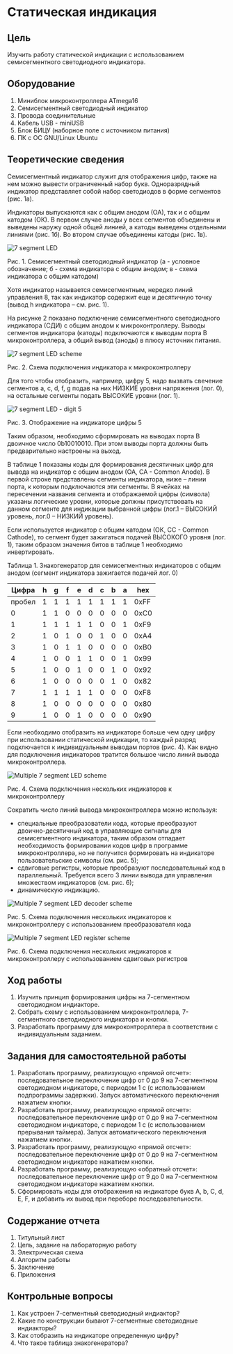 # Статическая индикация

## Цель

Изучить работу статической индикации с использованием семисегментного светодиодного индикатора.

## Оборудование

1. Миниблок микроконтроллера ATmega16
2. Семисегментный светодиодный индикатор
3. Провода соединительные
4. Кабель USB - miniUSB
5. Блок БИЦУ (наборное поле с источником питания)
6. ПК с ОС GNU/Linux Ubuntu

## Теоретические сведения

Семисегментный индикатор служит для отображения цифр, также на нем можно вывести ограниченный набор букв. Одноразрядный индикатор представляет собой набор светодиодов в форме сегментов (рис. 1а).

Индикаторы выпускаются как с общим анодом (ОА), так и с общим катодом (ОК). В первом случае аноды у всех сегментов объединены и выведены наружу одной общей линией, а катоды выведены отдельными линиями (рис. 1б). Во втором случае объединены катоды (рис. 1в).

![7 segment LED](/img/7seg_led.png)

Рис. 1. Семисегментный светодиодный индикатор (а - условное обозначение; б - схема индикатора с общим анодом; в - схема индикатора с общим катодом)

Хотя индикатор называется семисегментным, нередко линий управления 8, так как индикатор содержит еще и десятичную точку (вывод h индикатора – см. рис. 1).

На рисунке 2 показано подключение семисегментного светодиодного индикатора (СДИ) с общим анодом к микроконтроллеру. Выводы сегментов индикатора (катоды) подключаются к выводам порта B микроконтроллера, а общий вывод (аноды) в плюсу источник питания.

![7 segment LED scheme](/img/7seg_led_scheme.png)

Рис. 2. Схема подключения индикатора к микроконтроллеру

Для того чтобы отобразить, например, цифру 5, надо вызвать свечение сегментов a, с, d, f, g подав на них НИЗКИЕ уровни напряжения (лог. 0), на остальные сегменты подать ВЫСОКИЕ уровни (лог. 1).

![7 segment LED - digit 5](/img/led5.png)

Рис. 3. Отображение на индикаторе цифры 5

Таким образом, необходимо сформировать на выводах порта B двоичное число 0b10010010.
При этом выводы порта должны быть предварительно настроены на выход.

В таблице 1 показаны коды для формирования десятичных цифр для вывода на индикатор с общим анодом (ОА, CA - Common Anode). В первой строке представлены сегменты индикатора, ниже – линии порта, к которым подключаются эти сегменты. В ячейках на пересечении названия сегмента и отображаемой цифры (символа) указаны логические уровни, которые должны присутствовать на данном сегменте для индикации выбранной цифры (лог.1 – ВЫСОКИЙ уровень, лог.0 – НИЗКИЙ уровень).

Если используется индикатор с общим катодом (ОК, CC - Common Cathode), то сегмент будет зажигаться подачей ВЫСОКОГО уровня (лог. 1), таким образом значения битов в таблице 1 необходимо инвертировать.

Таблица 1. Знакогенератор для семисегментных индикаторов с общим анодом (сегмент индикатора зажигается подачей лог. 0)

|  Цифра  |  h  |  g  |  f  |  e  |  d  |  c  |  b  |  a  |  hex  |
|---------|-----|-----|-----|-----|-----|-----|-----|-----|-------|
| пробел  |  1  |  1  |  1  |  1  |  1  |  1  |  1  |  1  |  0xFF |
|    0    |  1  |  1  |  0  |  0  |  0  |  0  |  0  |  0  |  0xC0 |
|    1    |  1  |  1  |  1  |  1  |  1  |  0  |  0  |  1  |  0xF9 |
|    2    |  1  |  0  |  1  |  0  |  0  |  1  |  0  |  0  |  0xA4 |
|    3    |  1  |  0  |  1  |  1  |  0  |  0  |  0  |  0  |  0xB0 |
|    4    |  1  |  0  |  0  |  1  |  1  |  0  |  0  |  1  |  0x99 |
|    5    |  1  |  0  |  0  |  1  |  0  |  0  |  1  |  0  |  0x92 |
|    6    |  1  |  0  |  0  |  0  |  0  |  0  |  1  |  0  |  0x82 |
|    7    |  1  |  1  |  1  |  1  |  1  |  0  |  0  |  0  |  0xF8 |
|    8    |  1  |  0  |  0  |  0  |  0  |  0  |  0  |  0  |  0x80 |
|    9    |  1  |  0  |  0  |  1  |  0  |  0  |  0  |  0  |  0x90 |

Если необходимо отобразить на индикаторе больше чем одну цифру при использовании статической индикации, то каждый разряд подключается к индивидуальным выводам портов (рис. 4). Как видно для подключения индикаторов тратится большое число линий вывода микроконтроллера.

![Multiple 7 segment LED scheme](/img/multiple_7seg_led_scheme.png)

Рис. 4. Схема подключения нескольких индикаторов к микроконтроллеру

Сократить число линий вывода микроконтроллера можно используя:

- специальные преобразователи кода, которые преобразуют двоично-десятичный код в управляющие сигналы для семисегментного индикатора, таким образом отпадает необходимость формировании кодов цифр в программе микроконтроллера, но не получится формировать на индикаторе пользовательские символы (см. рис. 5);
- сдвиговые регистры, которые преобразуют последовательный код в параллельный. Требуется всего 3 линии вывода для управления множеством индикаторов (см. рис. 6);
- динамическую индикацию.

![Multiple 7 segment LED decoder scheme](/img/multiple_7seg_led_dc_scheme.png)

Рис. 5. Схема подключения нескольких индикаторов к микроконтроллеру с использованием преобразователя кода

![Multiple 7 segment LED register scheme](/img/multiple_7seg_led_reg_scheme.png)

Рис. 6. Схема подключения нескольких индикаторов к микроконтроллеру с использованием сдвиговых регистров

## Ход работы

1. Изучить принцип формирования цифры на 7-сегментном светодиодном индиакторе.
2. Собрать схему с использованием микроконтроллера, 7-сегментного светодиодного индикатора и кнопки.
3. Разработать программу для микроконтрорллера в соответствии с индивидуальным заданием.

## Задания для самостоятельной работы

1. Разработать программу, реализующую «прямой отсчет»: последовательное переключение цифр от 0 до 9 на 7-сегментном светодиодном индикаторе, с периодом 1 с (с использованием подпрограммы задержки). Запуск автоматического переключения нажатием кнопки.
2. Разработать программу, реализующую «прямой отсчет»: последовательное переключение цифр от 0 до 9 на 7-сегментном светодиодном индикаторе, с периодом 1 с (с использованием прерывания таймера). Запуск автоматического переключения нажатием кнопки.
3. Разработать программу, реализующую «прямой отсчет»: последовательное переключение цифр от 0 до 9 на 7-сегментном светодиодном индикаторе нажатием кнопки.
4. Разработать программу, реализующую «обратный отсчет»: последовательное переключение цифр от 9 до 0 на 7-сегментном светодиодном индикаторе нажатием кнопки.
5. Сформировать коды для отображения на индикаторе букв A, b, C, d, E, F, и добавить их вывод при переборе последовательности.

## Содержание отчета

1. Титульный лист
2. Цель, задание на лабораторную работу
3. Электрическая схема
4. Алгоритм работы
5. Заключение
6. Приложения

## Контрольные вопросы

1. Как устроен 7-сегментный светодиодный индиактор?
2. Какие по конструкции бывают 7-сегментные светодиодные индиакторы?
3. Как отобразить на индикаторе определенную цифру?
4. Что такое таблица знакогенератора?
